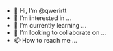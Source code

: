 - 👋 Hi, I’m @qwerirtt
- 👀 I’m interested in ...
- 🌱 I’m currently learning ...
- 💞️ I’m looking to collaborate on ...
- 📫 How to reach me ...

<!---
qwerirtt/qwerirtt is a ✨ special ✨ repository because its `README.md` (this file) appears on your GitHub profile.
You can click the Preview link to take a look at your changes.
--->
